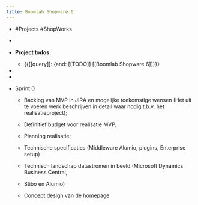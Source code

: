 ```yaml
---
title: Boomlab Shopware 6
---
```


- #Projects #ShopWorks

- 

- **Project todos:**
	 - {{[[query]]: {and: [[TODO]] [[Boomlab Shopware 6]]}}}

- 

- 

- Sprint 0
	 - Backlog van MVP in JIRA en mogelijke toekomstige wensen (Het uit te voeren werk beschrijven in detail waar nodig t.b.v. het realisatieproject);

	 - Definitief budget voor realisatie MVP;

	 - Planning realisatie;

	 - Technische specificaties (Middleware Alumio, plugins, Enterprise setup)

	 - Technisch landschap datastromen in beeld (Microsoft Dynamics Business Central,

	 - Stibo en Alumio)

	 - Concept design van de homepage
